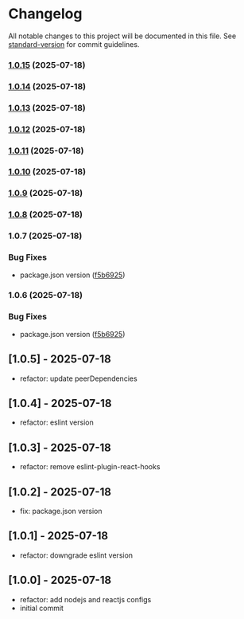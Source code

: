 # Changelog

All notable changes to this project will be documented in this file. See [standard-version](https://github.com/conventional-changelog/standard-version) for commit guidelines.

### [1.0.15](https://github.com/tufcoder/eslint-config/compare/v1.0.14...v1.0.15) (2025-07-18)

### [1.0.14](https://github.com/tufcoder/eslint-config/compare/v1.0.13...v1.0.14) (2025-07-18)

### [1.0.13](https://github.com/tufcoder/eslint-config/compare/v1.0.12...v1.0.13) (2025-07-18)

### [1.0.12](https://github.com/tufcoder/eslint-config/compare/v1.0.11...v1.0.12) (2025-07-18)

### [1.0.11](https://github.com/tufcoder/eslint-config/compare/v1.0.10...v1.0.11) (2025-07-18)

### [1.0.10](https://github.com/tufcoder/eslint-config/compare/v1.0.9...v1.0.10) (2025-07-18)

### [1.0.9](https://github.com/tufcoder/eslint-config/compare/v1.0.8...v1.0.9) (2025-07-18)

### [1.0.8](https://github.com/tufcoder/eslint-config/compare/v1.0.7...v1.0.8) (2025-07-18)

### 1.0.7 (2025-07-18)


### Bug Fixes

* package.json version ([f5b6925](https://github.com/tufcoder/eslint-config/commit/f5b692518eb2ea728d8e90e7b343be5fe2a3582c))

### 1.0.6 (2025-07-18)


### Bug Fixes

* package.json version ([f5b6925](https://github.com/tufcoder/eslint-config/commit/f5b692518eb2ea728d8e90e7b343be5fe2a3582c))

## [1.0.5] - 2025-07-18
- refactor: update peerDependencies

## [1.0.4] - 2025-07-18
- refactor: eslint version

## [1.0.3] - 2025-07-18
- refactor: remove eslint-plugin-react-hooks

## [1.0.2] - 2025-07-18
- fix: package.json version

## [1.0.1] - 2025-07-18
- refactor: downgrade eslint version

## [1.0.0] - 2025-07-18
- refactor: add nodejs and reactjs configs
- initial commit
